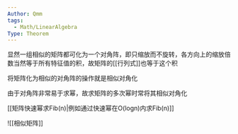 ```yaml
---
Author: Qmm
tags:
  - Math/LinearAlgebra
Type: Theorem
---
```

显然一组相似的矩阵都可化为一个对角阵，即只缩放而不旋转，各方向上的缩放倍数当然等于所有特征值的积，故矩阵的[[行列式]]也等于这个积

将矩阵化为相似的对角阵的操作就是相似对角化

由于对角阵非常易于求幂，故求矩阵的多次幂时常将其相似对角化

[[矩阵快速幂求Fib(n)|例如通过快速幂在O(logn)内求Fib(n)]]


![[相似矩阵]]